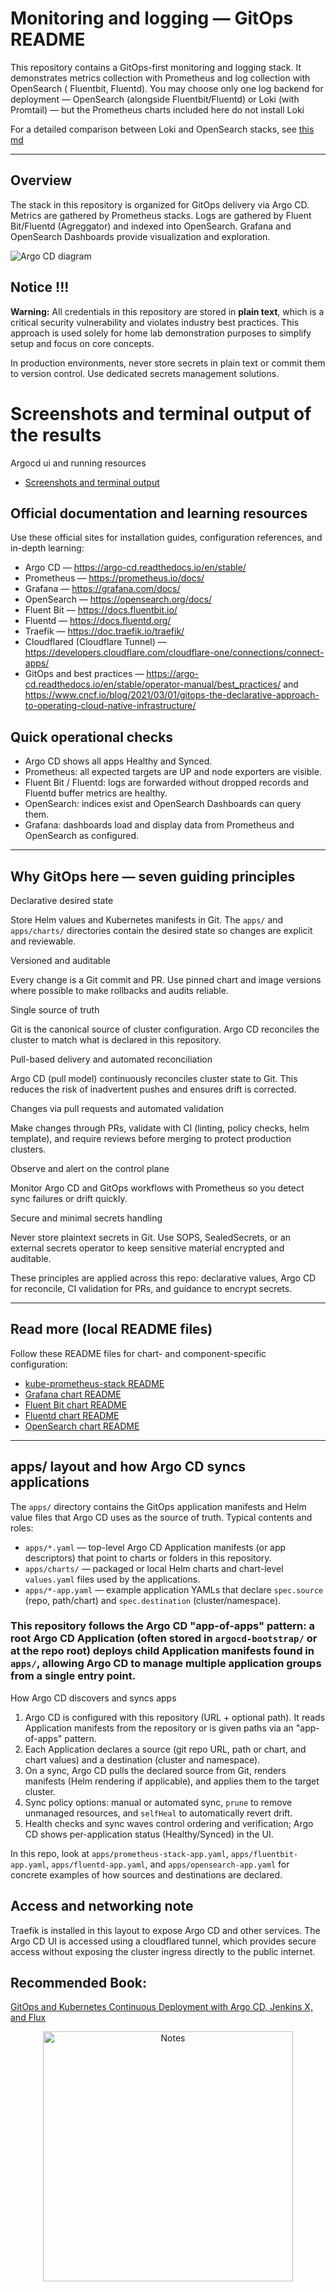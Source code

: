 # Monitoring and logging — GitOps README

This repository contains a GitOps-first monitoring and logging stack. It demonstrates metrics collection with Prometheus and log collection with OpenSearch ( Fluentbit, Fluentd). You may choose only one log backend for deployment — OpenSearch (alongside Fluentbit/Fluentd) or Loki (with Promtail) — but the Prometheus charts included here do not install Loki

For a detailed comparison between Loki and OpenSearch stacks, see [this md](argo-cd-doc/diff.md)

---

## Overview

The stack in this repository is organized for GitOps delivery via Argo CD. Metrics are gathered by Prometheus stacks. Logs are gathered by Fluent Bit/Fluentd (Agreggator) and indexed into OpenSearch. Grafana and OpenSearch Dashboards provide visualization and exploration.

![Argo CD diagram](argo-cd-doc/overview.png)


## Notice !!!

**Warning:** All credentials in this repository are stored in **plain text**, which is a critical security vulnerability and violates industry best practices. This approach is used solely for home lab demonstration purposes to simplify setup and focus on core concepts.

In production environments, never store secrets in plain text or commit them to version control. Use dedicated secrets management solutions.


# Screenshots and terminal output of the results
    
Argocd ui and running resources

- [Screenshots and terminal output](argo-cd-doc/output.md)


## Official documentation and learning resources

Use these official sites for installation guides, configuration references, and in-depth learning:

- Argo CD — https://argo-cd.readthedocs.io/en/stable/
- Prometheus — https://prometheus.io/docs/
- Grafana — https://grafana.com/docs/
- OpenSearch — https://opensearch.org/docs/
- Fluent Bit — https://docs.fluentbit.io/
- Fluentd — https://docs.fluentd.org/
- Traefik — https://doc.traefik.io/traefik/
- Cloudflared (Cloudflare Tunnel) — https://developers.cloudflare.com/cloudflare-one/connections/connect-apps/
- GitOps and best practices — https://argo-cd.readthedocs.io/en/stable/operator-manual/best_practices/ and https://www.cncf.io/blog/2021/03/01/gitops-the-declarative-approach-to-operating-cloud-native-infrastructure/


## Quick operational checks

- Argo CD shows all apps Healthy and Synced.
- Prometheus: all expected targets are UP and node exporters are visible.
- Fluent Bit / Fluentd: logs are forwarded without dropped records and Fluentd buffer metrics are healthy.
- OpenSearch: indices exist and OpenSearch Dashboards can query them.
- Grafana: dashboards load and display data from Prometheus and OpenSearch as configured.

---

## Why GitOps here — seven guiding principles

Declarative desired state

Store Helm values and Kubernetes manifests in Git. The `apps/` and `apps/charts/` directories contain the desired state so changes are explicit and reviewable.

Versioned and auditable

Every change is a Git commit and PR. Use pinned chart and image versions where possible to make rollbacks and audits reliable.

Single source of truth

Git is the canonical source of cluster configuration. Argo CD reconciles the cluster to match what is declared in this repository.

Pull-based delivery and automated reconciliation

Argo CD (pull model) continuously reconciles cluster state to Git. This reduces the risk of inadvertent pushes and ensures drift is corrected.

Changes via pull requests and automated validation

Make changes through PRs, validate with CI (linting, policy checks, helm template), and require reviews before merging to protect production clusters.

Observe and alert on the control plane

Monitor Argo CD and GitOps workflows with Prometheus so you detect sync failures or drift quickly.

Secure and minimal secrets handling

Never store plaintext secrets in Git. Use SOPS, SealedSecrets, or an external secrets operator to keep sensitive material encrypted and auditable.

These principles are applied across this repo: declarative values, Argo CD for reconcile, CI validation for PRs, and guidance to encrypt secrets.

---

## Read more (local README files)

Follow these README files for chart- and component-specific configuration:

- [kube-prometheus-stack README](apps/charts/prometheus-stack/kube-prometheus-stack/README.md)
- [Grafana chart README](apps/charts/prometheus-stack/kube-prometheus-stack/charts/grafana/README.md)
- [Fluent Bit chart README](apps/charts/fluent-bit-chart/fluent-bit/README.md)
- [Fluentd chart README](apps/charts/fluentd-chart/fluentd/README.md)
- [OpenSearch chart README](apps/charts/opensearch-chart/opensearch/README.md)

---

## apps/ layout and how Argo CD syncs applications

The `apps/` directory contains the GitOps application manifests and Helm value files that Argo CD uses as the source of truth. Typical contents and roles:

- `apps/*.yaml` — top-level Argo CD Application manifests (or app descriptors) that point to charts or folders in this repository.
- `apps/charts/` — packaged or local Helm charts and chart-level `values.yaml` files used by the applications.
- `apps/*-app.yaml` — example application YAMLs that declare `spec.source` (repo, path/chart) and `spec.destination` (cluster/namespace).

### This repository follows the Argo CD "app-of-apps" pattern: a root Argo CD Application (often stored in `argocd-bootstrap/` or at the repo root) deploys child Application manifests found in `apps/`, allowing Argo CD to manage multiple application groups from a single entry point.

How Argo CD discovers and syncs apps

1. Argo CD is configured with this repository (URL + optional path). It reads Application manifests from the repository or is given paths via an "app-of-apps" pattern.
2. Each Application declares a source (git repo URL, path or chart, and chart values) and a destination (cluster and namespace).
3. On a sync, Argo CD pulls the declared source from Git, renders manifests (Helm rendering if applicable), and applies them to the target cluster.
4. Sync policy options: manual or automated sync, `prune` to remove unmanaged resources, and `selfHeal` to automatically revert drift.
5. Health checks and sync waves control ordering and verification; Argo CD shows per-application status (Healthy/Synced) in the UI.

In this repo, look at `apps/prometheus-stack-app.yaml`, `apps/fluentbit-app.yaml`, `apps/fluentd-app.yaml`, and `apps/opensearch-app.yaml` for concrete examples of how sources and destinations are declared.


## Access and networking note

Traefik is installed in this layout to expose Argo CD and other services. The Argo CD UI is accessed using a cloudflared tunnel, which provides secure access without exposing the cluster ingress directly to the public internet.




## Recommended Book:

[GitOps and Kubernetes Continuous Deployment with Argo CD, Jenkins X, and Flux](https://books.google.ro/books?id=SXGezQEACAAJ&printsec=copyright&redir_esc=y#v=onepage&q&f=false)



<p align="center">
  <a href="https://books.google.ro/books?id=SXGezQEACAAJ&printsec=copyright&redir_esc=y#v=onepage&q&f=false">
    <img src="argo-cd-doc/gold-book.png" alt="Notes" width="400">
  </a>
</p>